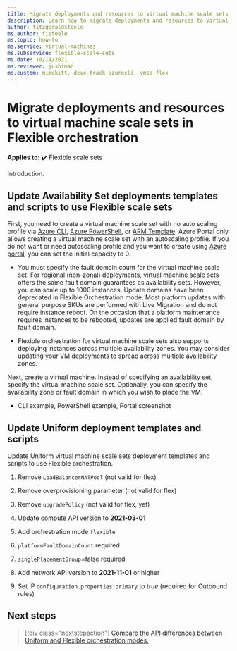```yaml
---
title: Migrate deployments and resources to virtual machine scale sets in Flexible orchestration
description: Learn how to migrate deployments and resources to virtual machine scale sets in Flexible orchestration.
author: fitzgeraldsteele
ms.author: fisteele
ms.topic: how-to
ms.service: virtual-machines
ms.subservice: flexible-scale-sets
ms.date: 10/14/2021
ms.reviewer: jushiman
ms.custom: mimckitt, devx-track-azurecli, vmss-flex
---
```


# Migrate deployments and resources to virtual machine scale sets in Flexible orchestration 

**Applies to:** :heavy_check_mark: Flexible scale sets

Introduction. 

## Update Availability Set deployments templates and scripts to use Flexible scale sets

First, you need to create a virtual machine scale set with no auto scaling profile via [Azure CLI](flexible-virtual-machine-scale-sets-cli.md), [Azure PowerShell](flexible-virtual-machine-scale-sets-powershell.md), or [ARM Template](flexible-virtual-machine-scale-sets-rest-api.md). Azure Portal only allows creating a virtual machine scale set with an autoscaling profile. If you do not want or need autoscaling profile and you want to create using [Azure portal](flexible-virtual-machine-scale-sets-portal.md), you can set the initial capacity to 0. 
 
- You must specify the fault domain count for the virtual machine scale set. For regional (non-zonal) deployments, virtual machine scale sets offers the same fault domain guarantees as availability sets. However, you can scale up to 1000 instances. Update domains have been deprecated in Flexible Orchestration mode. Most platform updates with general purpose SKUs are performed with Live Migration and do not require instance reboot. On the occasion that a platform maintenance requires instances to be rebooted, updates are applied fault domain by fault domain.  
    
- Flexible orchestration for virtual machine scale sets also supports deploying instances across multiple availability zones. You may consider updating your VM deployments to spread across multiple availability zones. 

Next, create a virtual machine. Instead of specifying an availability set, specify the virtual machine scale set. Optionally, you can specify the availability zone or fault domain in which you wish to place the VM. 

- CLI example, PowerShell example, Portal screenshot 

## Update Uniform deployment templates and scripts

Update Uniform virtual machine scale sets deployment templates and scripts to use Flexible orchestration. 

1. Remove `LoadBalancerNATPool` (not valid for flex) 

1. Remove overprovisioning parameter (not valid for flex) 

1. Remove `upgradePolicy` (not valid for flex, yet) 

1. Update compute API version to **2021-03-01** 

1. Add orchestration mode `flexible` 

1. `platformFaultDomainCount` required 

1. `singlePlacementGroup`=false required 

1. Add network API version to **2021-11-01** or higher 

1. Set IP `configuration.properties.primary` to *true* (required for Outbound rules)



















## Next steps
> [!div class="nextstepaction"]
> [Compare the API differences between Uniform and Flexible orchestration modes.](../virtual-machine-scale-sets/orchestration-modes-api-comparison.md)